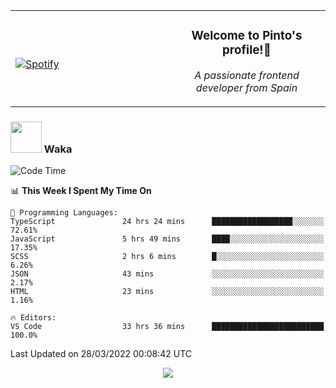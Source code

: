 <table width="100%" align="center"> 
  <tr>
  <td width="50%">
      
&nbsp; <br> [![Spotify](https://novatorem-zeta-rust.vercel.app/api/spotify)](https://open.spotify.com/user/novatorem-zeta-rust)

  </td>
  <td width="50%">
    <h3 align="center">Welcome to Pinto's profile!👋</h3>
    <p align="center"><em>A passionate frontend developer from Spain</em></p>
  </td>
  </table>

### <img src="https://media.giphy.com/media/VgCDAzcKvsR6OM0uWg/giphy.gif" width="50"> Waka

  <!--START_SECTION:waka-->
![Code Time](http://img.shields.io/badge/Code%20Time-197%20hrs%2052%20mins-blue)

📊 **This Week I Spent My Time On** 

```text
💬 Programming Languages: 
TypeScript               24 hrs 24 mins      ██████████████████░░░░░░░   72.61% 
JavaScript               5 hrs 49 mins       ████░░░░░░░░░░░░░░░░░░░░░   17.35% 
SCSS                     2 hrs 6 mins        █░░░░░░░░░░░░░░░░░░░░░░░░   6.26% 
JSON                     43 mins             ░░░░░░░░░░░░░░░░░░░░░░░░░   2.17% 
HTML                     23 mins             ░░░░░░░░░░░░░░░░░░░░░░░░░   1.16%

🔥 Editors: 
VS Code                  33 hrs 36 mins      █████████████████████████   100.0%

```


 Last Updated on 28/03/2022 00:08:42 UTC
<!--END_SECTION:waka-->

<div align="center">
<img src="https://github-readme-stats-gilt-tau.vercel.app/api/top-langs/?username=pinto-hub&layout=compact&theme=dracula" />
</div>
